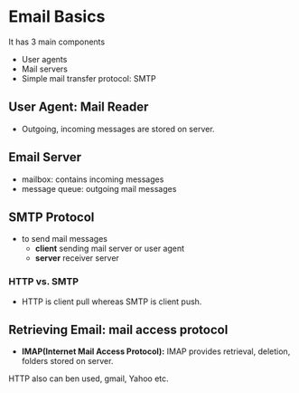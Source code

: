 # Email Basics

It has 3 main components

-   User agents
-   Mail servers
-   Simple mail transfer protocol: SMTP

## User Agent: Mail Reader

-   Outgoing, incoming messages are stored on server.

## Email Server

-   mailbox: contains incoming messages
-   message queue: outgoing mail messages

## SMTP Protocol

-   to send mail messages
    -   **client** sending mail server or user agent
    -   **server** receiver server

### HTTP vs. SMTP

-   HTTP is client pull whereas SMTP is client push.

## Retrieving Email: mail access protocol

-   **IMAP(Internet Mail Access Protocol):** IMAP provides retrieval, deletion, folders stored on server.

HTTP also can ben used, gmail, Yahoo etc.
